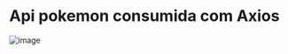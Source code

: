# Api pokemon consumida com Axios


![image](https://user-images.githubusercontent.com/27287069/165543449-d6b48806-0af4-4f2c-a8ca-32599ff75bdf.jpg)
